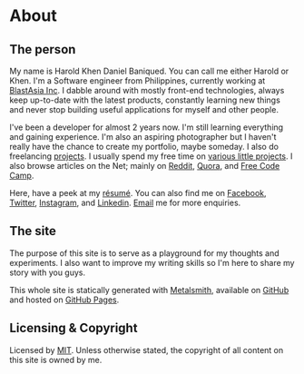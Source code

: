 About
===

The person
---

My name is Harold Khen Daniel Baniqued. You can call me either Harold or Khen. I'm a Software engineer from Philippines, currently working at [BlastAsia Inc](https://blastasia.com). I dabble around with mostly front-end technologies, always keep up-to-date with the latest products, constantly learning new things and never stop building useful applications for myself and other people.

I've been a developer for almost 2 years now. I'm still learning everything and gaining experience. I'm also an aspiring photographer but I haven't really have the chance to create my portfolio, maybe someday. I also do freelancing [projects](https://https://github.com/thekhenzie/veneracions-resort). I usually spend my free time on [various little projects](https://github.com/thekhenzie). I also browse articles on the Net; mainly on [Reddit](https://reddit.com), [Quora](https://quora.com), and [Free Code Camp](https://medium.freecodecamp.org).   

Here, have a peek at my [résumé](https://www.slideshare.net/slideshow/embed_code/key/7EYRcCls0pSfVv). You can also find me on [Facebook](https://fb.me/haroldbaniqued), [Twitter](https://twitter.com/khndii), [Instagram](https://instagram.com/kingkheeen/), and [Linkedin](https://www.linkedin.com/in/harold-khen-baniqued-b2422a125/). [Email](mailto:thekhenzie@gmail.com) me for more enquiries.

The site
---

The purpose of this site is to serve as a playground for my thoughts and experiments. I also want to improve my writing skills so I'm here to share my story with you guys.

This whole site is statically generated with [Metalsmith](http://www.metalsmith.io/), available on [GitHub](https://github.com/thekhenzie/khendaniel.com) and hosted on [GitHub Pages](https://pages.github.com/).


Licensing & Copyright
---

Licensed by [MIT](https://thekhenzie.mit-license.org). Unless otherwise stated, the copyright of all content on this site is owned by me.
